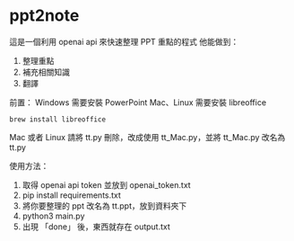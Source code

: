 # ppt2note

這是一個利用 openai api 來快速整理 PPT 重點的程式
他能做到：
1. 整理重點
2. 補充相關知識
3. 翻譯


前置：
Windows 需要安裝 PowerPoint
Mac、Linux 需要安裝 libreoffice
~~~Terminal:
brew install libreoffice
~~~

Mac 或者 Linux 請將 tt.py 刪除，改成使用 tt_Mac.py，並將 tt_Mac.py 改名為 tt.py

使用方法：

1. 取得 openai api token 並放到 openai_token.txt
2. pip install requirements.txt
3. 將你要整理的 ppt 改名為 tt.ppt，放到資料夾下
4. python3 main.py
5. 出現 「done」 後，東西就存在 output.txt
